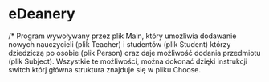 # eDeanery
/*
Program wywoływany przez plik Main, który umożliwia dodawanie nowych nauczycieli (plik Teacher) i studentów (plik Student) którzy dziedziczą po osobie (plik Person) oraz daje możliwość dodania przedmiotu (plik Subject). Wszystkie te możliwości, można dokonać dzięki instrukcji switch którj główna struktura znajduje się w pliku Choose.
